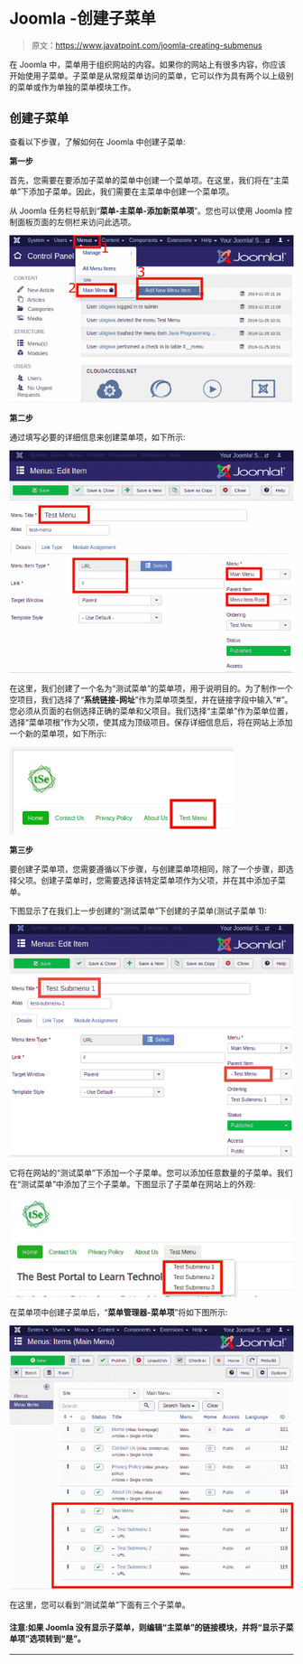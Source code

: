 # Joomla -创建子菜单

> 原文：<https://www.javatpoint.com/joomla-creating-submenus>

在 Joomla 中，菜单用于组织网站的内容。如果你的网站上有很多内容，你应该开始使用子菜单。子菜单是从常规菜单访问的菜单，它可以作为具有两个以上级别的菜单或作为单独的菜单模块工作。

## 创建子菜单

查看以下步骤，了解如何在 Joomla 中创建子菜单:

**第一步**

首先，您需要在要添加子菜单的菜单中创建一个菜单项。在这里，我们将在“主菜单”下添加子菜单。因此，我们需要在主菜单中创建一个菜单项。

从 Joomla 任务栏导航到“**菜单-主菜单-添加新菜单项**”。您也可以使用 Joomla 控制面板页面的左侧栏来访问此选项。

![Joomla Creating Submenus](img/cd6d8e2edac797ad1102f6aa247cef85.png)

**第二步**

通过填写必要的详细信息来创建菜单项，如下所示:

![Joomla Creating Submenus](img/e53c91738c92c6045f388b4239e34e9f.png)

在这里，我们创建了一个名为“测试菜单”的菜单项，用于说明目的。为了制作一个空项目，我们选择了“**系统链接-网址**”作为菜单项类型，并在链接字段中输入“#”。您必须从页面的右侧选择正确的菜单和父项目。我们选择“主菜单”作为菜单位置，选择“菜单项根”作为父项，使其成为顶级项目。保存详细信息后，将在网站上添加一个新的菜单项，如下所示:

![Joomla Creating Submenus](img/93f9c607421e06e34fba0b8aa2689265.png)

**第三步**

要创建子菜单项，您需要遵循以下步骤，与创建菜单项相同，除了一个步骤，即选择父项。创建子菜单时，您需要选择该特定菜单项作为父项，并在其中添加子菜单。

下图显示了在我们上一步创建的“测试菜单”下创建的子菜单(测试子菜单 1):

![Joomla Creating Submenus](img/82983bc2fd661c6cd8c5b6e9d4f47fc6.png)

它将在网站的“测试菜单”下添加一个子菜单。您可以添加任意数量的子菜单。我们在“测试菜单”中添加了三个子菜单。下图显示了子菜单在网站上的外观:

![Joomla Creating Submenus](img/9067e06bc8f0ae4572ae14583deca951.png)

在菜单项中创建子菜单后，“**菜单管理器-菜单项**”将如下图所示:

![Joomla Creating Submenus](img/1e9451aeb9c8d0d090d7ef54677cf038.png)

在这里，您可以看到“测试菜单”下面有三个子菜单。

#### 注意:如果 Joomla 没有显示子菜单，则编辑“主菜单”的链接模块，并将“显示子菜单项”选项转到“是”。

* * *